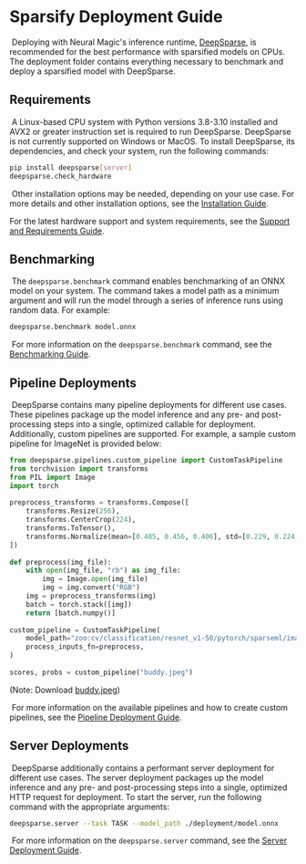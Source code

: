 # Sparsify Deployment Guide
​
Deploying with Neural Magic's inference runtime, [DeepSparse](https://github.com/neuralmagic/deepsparse), is recommended for the best performance with sparsified models on CPUs.
The deployment folder contains everything necessary to benchmark and deploy a sparsified model with DeepSparse.
​
## Requirements
​
A Linux-based CPU system with Python versions 3.8-3.10 installed and AVX2 or greater instruction set is required to run DeepSparse.
DeepSparse is not currently supported on Windows or MacOS.
To install DeepSparse, its dependencies, and check your system, run the following commands:
​
```bash
pip install deepsparse[server]
deepsparse.check_hardware
```
​
Other installation options may be needed, depending on your use case.
For more details and other installation options, see the [Installation Guide](https://github.com/neuralmagic/deepsparse).

For the latest hardware support and system requirements, see the [Support and Requirements Guide](https://github.com/neuralmagic/deepsparse).
​
## Benchmarking
​
The `deepsparse.benchmark` command enables benchmarking of an ONNX model on your system.
The command takes a model path as a minimum argument and will run the model through a series of inference runs using random data.
For example:
​
```bash
deepsparse.benchmark model.onnx
```
​
For more information on the `deepsparse.benchmark` command, see the [Benchmarking Guide](https://github.com/neuralmagic/deepsparse/blob/main/docs/user-guide/deepsparse-benchmarking.md).
​
## Pipeline Deployments
​
DeepSparse contains many pipeline deployments for different use cases.
These pipelines package up the model inference and any pre- and post-processing steps into a single, optimized callable for deployment.
Additionally, custom pipelines are supported.
For example, a sample custom pipeline for ImageNet is provided below:
​
```python
from deepsparse.pipelines.custom_pipeline import CustomTaskPipeline
from torchvision import transforms
from PIL import Image
import torch
​
preprocess_transforms = transforms.Compose([
    transforms.Resize(256),
    transforms.CenterCrop(224),
    transforms.ToTensor(),
    transforms.Normalize(mean=[0.485, 0.456, 0.406], std=[0.229, 0.224, 0.225]),
])
​
def preprocess(img_file):
    with open(img_file, "rb") as img_file:
        img = Image.open(img_file)
        img = img.convert("RGB")
    img = preprocess_transforms(img)
    batch = torch.stack([img])
    return [batch.numpy()] 
​
custom_pipeline = CustomTaskPipeline(
    model_path="zoo:cv/classification/resnet_v1-50/pytorch/sparseml/imagenet/pruned90_quant-none",
    process_inputs_fn=preprocess,
)
​
scores, probs = custom_pipeline("buddy.jpeg")
```
(Note: Download [buddy.jpeg](https://github.com/neuralmagic/deepsparse/blob/main/tests/deepsparse/pipelines/sample_images/buddy.jpeg))

​
For more information on the available pipelines and how to create custom pipelines, see the [Pipeline Deployment Guide](https://github.com/neuralmagic/deepsparse/blob/main/docs/user-guide/deepsparse-benchmarking.md).
​
## Server Deployments
​
DeepSparse additionally contains a performant server deployment for different use cases.
The server deployment packages up the model inference and any pre- and post-processing steps into a single, optimized HTTP request for deployment.
To start the server, run the following command with the appropriate arguments:
​
```bash
deepsparse.server --task TASK --model_path ./deployment/model.onnx
```
​
For more information on the `deepsparse.server` command, see the [Server Deployment Guide](https://github.com/neuralmagic/deepsparse/blob/main/docs/user-guide/deepsparse-server.md).
